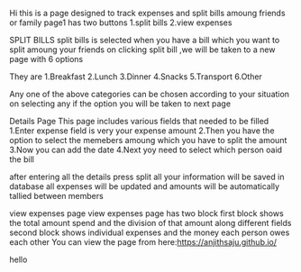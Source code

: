 Hi this is a page designed to track expenses and split bills
amoung friends or family 
page1 has two buttons
1.split bills
2.view expenses

SPLIT BILLS
split bills is selected when you have a bill which you want to split amoung your friends 
on clicking split bill ,we will be taken to a new page with 6 options

They are
1.Breakfast
2.Lunch
3.Dinner
4.Snacks
5.Transport
6.Other

Any one of the above categories can be chosen according to your situation 
on selecting any if the option you will be taken to next page 


Details Page
This page includes various fields that needed to be filled
1.Enter expense field is very your expense amount
2.Then you have the option to select the memebers amoung which you have to split the amount
3.Now you can add the date
4.Next yoy need to select which person oaid the bill 

after entering all the details 
press split
all your information will be saved in database 
all expenses will be updated and amounts will be automatically tallied between members


view expenses page
view expenses page has two block 
first  block shows the total amount spend and the division of that amount along different fields 
second block shows individual expenses and the money each person owes each other
You can view the page from here:https://anjithsaju.github.io/

hello
